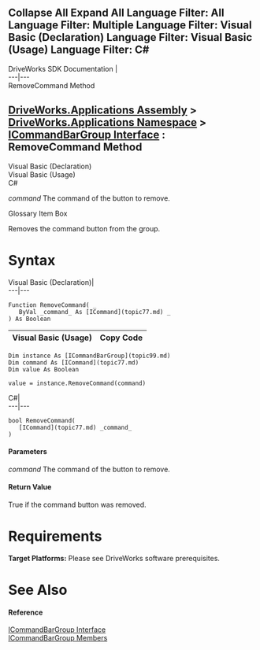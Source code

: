        

 Collapse All Expand All  Language Filter: All  Language Filter: Multiple  Language Filter: Visual Basic (Declaration) Language Filter: Visual Basic (Usage) Language Filter: C#  
---  
DriveWorks SDK Documentation  |   
---|---  
RemoveCommand Method   
  
[DriveWorks.Applications Assembly](topic13.md) > [DriveWorks.Applications Namespace](topic16.md) > [ICommandBarGroup Interface](topic99.md) : RemoveCommand Method  
---  
  
Visual Basic (Declaration)    
Visual Basic (Usage)    
C# 

_command_
    The command of the button to remove.

Glossary Item Box

Removes the command button from the group. 

# Syntax

Visual Basic (Declaration)|   
---|---  
      
    
    Function RemoveCommand( _
       ByVal _command_ As [ICommand](topic77.md) _
    ) As Boolean  
  
Visual Basic (Usage)| Copy Code  
---|---  
      
    
    Dim instance As [ICommandBarGroup](topic99.md)
    Dim command As [ICommand](topic77.md)
    Dim value As Boolean
     
    value = instance.RemoveCommand(command)  
  
C#|   
---|---  
      
    
    bool RemoveCommand( 
       [ICommand](topic77.md) _command_
    )  
  
#### Parameters

 _command_
    The command of the button to remove.

#### Return Value

True if the command button was removed.

# Requirements

**Target Platforms:** Please see DriveWorks software prerequisites.

# See Also

#### Reference

[ICommandBarGroup Interface](topic99.md)   
[ICommandBarGroup Members](topic100.md)


